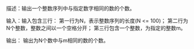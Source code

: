# 
描述：输出一个整数序列中与指定数字相同的数的个数。

输入：输入包含三行：
第一行为N，表示整数序列的长度(N <= 100)；
第二行为N个整数，整数之间以一个空格分开；
第三行包含一个整数，为指定的整数m。 

输出： 输出为N个数中与m相同的数的个数。